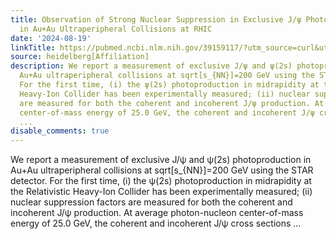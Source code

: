 ```yaml
---
title: Observation of Strong Nuclear Suppression in Exclusive J/ψ Photoproduction
  in Au+Au Ultraperipheral Collisions at RHIC
date: '2024-08-19'
linkTitle: https://pubmed.ncbi.nlm.nih.gov/39159117/?utm_source=curl&utm_medium=rss&utm_campaign=pubmed-2&utm_content=1FakS-2QOkCT8HsMOQP1bCRQ4YzyumYOmxmF0moLsQ3dFB1E9V&fc=20220326224207&ff=20240820182437&v=2.18.0.post9+e462414
source: heidelberg[Affiliation]
description: We report a measurement of exclusive J/ψ and ψ(2s) photoproduction in
  Au+Au ultraperipheral collisions at sqrt[s_{NN}]=200 GeV using the STAR detector.
  For the first time, (i) the ψ(2s) photoproduction in midrapidity at the Relativistic
  Heavy-Ion Collider has been experimentally measured; (ii) nuclear suppression factors
  are measured for both the coherent and incoherent J/ψ production. At average photon-nucleon
  center-of-mass energy of 25.0 GeV, the coherent and incoherent J/ψ cross sections
  ...
disable_comments: true
---
```

We report a measurement of exclusive J/ψ and ψ(2s) photoproduction in Au+Au ultraperipheral collisions at sqrt[s_{NN}]=200 GeV using the STAR detector. For the first time, (i) the ψ(2s) photoproduction in midrapidity at the Relativistic Heavy-Ion Collider has been experimentally measured; (ii) nuclear suppression factors are measured for both the coherent and incoherent J/ψ production. At average photon-nucleon center-of-mass energy of 25.0 GeV, the coherent and incoherent J/ψ cross sections ...